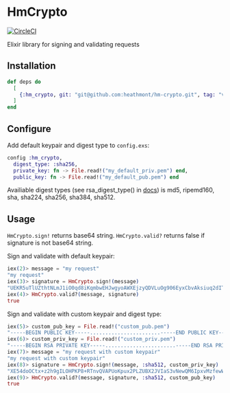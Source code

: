 # HmCrypto

[![CircleCI](https://circleci.com/gh/heathmont/hm-crypto.svg?style=shield&circle-token=c1b594b3ee6dadc82c44d0c0e6d68db18230e324)](https://circleci.com/gh/heathmont/hm-crypto)

Elixir library for signing and validating requests

## Installation

```elixir
def deps do
  [
    {:hm_crypto, git: "git@github.com:heathmont/hm-crypto.git", tag: "v0.1.1"}
  ]
end
```

## Configure

Add default keypair and digest type to `config.exs`:

```elixir
config :hm_crypto,
  digest_type: :sha256,
  private_key: fn -> File.read!("my_default_priv.pem") end,
  public_key: fn -> File.read!("my_default_pub.pem") end
```

Availiable digest types (see rsa_digest_type() in [docs](http://erlang.org/doc/man/public_key.html)) is md5, ripemd160, sha, sha224, sha256, sha384, sha512.

## Usage

`HmCrypto.sign!` returns base64 string. `HmCrypto.valid?` returns false if signature is not base64 string.

Sign and validate with default keypair:

```elixir
iex(2)> message = "my request"
"my request"
iex(3)> signature = HmCrypto.sign!(message)
"UEKR5uTlUZthtNLmJ1iO0qd8iKqmbwEHJwgyoAWXEjzyQDVLuOg906EyxCbvAksiuq2dITpDGalM29vI83032jXoPRep/qM+/tPIP+3Ic3DzgfVYoVfWTymRaMJ+wwOfV3w5DDB7muFaDjN68RngdUtSXlcKnn7wPiWNpBzVYNr0vF242Nfyh2tF8jCbgzASzF2D69Mkz00Bpc/SBB4IxejMn2Q/61OKAZ004iVjKPpFOea0668srvMkZ3+HgZC420CqOpIhHmOFaqLyTbN+hps7gxP9na1qcSsihBUkU8TvGYWzTY3PWStnKQxhgDEH6hsyrqhRWvGUAcmtMdBqUA=="
iex(4)> HmCrypto.valid?(message, signature)
true
```

Sign and validate with custom keypair and digest type:

```elixir
iex(5)> custom_pub_key = File.read!("custom_pub.pem")
"-----BEGIN PUBLIC KEY-----.......................-----END PUBLIC KEY-----\n"
iex(6)> custom_priv_key = File.read!("custom_priv.pem")
"-----BEGIN RSA PRIVATE KEY-----.......................-----END RSA PRIVATE KEY-----\n"
iex(7)> message = "my request with custom keypair"
"my request with custom keypair"
iex(8)> signature = HmCrypto.sign!(message, :sha512, custom_priv_key)
"XE54doOCtx+z2h9gILOHPKP8+RTnvQVAPUoKpux2PLZUBX2JVIaS3vNewQM6IpxvMzfewWm1H6j+SPbhhGpvcp3MiGo8426KlGoqg6jjuILAQ4jXzYrTa6HFBXhuk+Y34e0Hv1FKwbmVYXvn5RTmgYfI6vzA4spOoG/AMIis6hpnNE5lTsjHU76QtcVWJPfJKk2wDiZI9u2EWLGEq1BJuCfbZYSueNVe2aDqbZ7UANybyZsSHa1oPY6nP+FS5wm3zrKEdMV2PBGi63STg4WabBaaaB6s73GAA0IVogcysVtGKJ8vN17ion5zT6+r62DEHNGNGscjV7HTJd1tNNG9Iw=="
iex(9)> HmCrypto.valid?(message, signature, :sha512, custom_pub_key)
true
```

